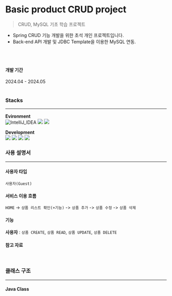 # Basic product CRUD project
> CRUD, MySQL 기초 학습 프로젝트

- Spring CRUD 기능 개발을 위한 초석 개인 프로젝트입니다.
- Back-end API 개발 및 JDBC Template을 이용한 MySQL 연동.
<br>
<br>


#### 개발 기간
2024.04 - 2024.05
<br>
<br>


### Stacks
---
**Evironment** <br>
<img src="https://img.shields.io/badge/IntelliJ_IDEA-000000?style=for-the-badge&amp;logo=IntelliJ%20IDEA&amp;logoColor=white" alt="IntelliJ_IDEA">
<img src="https://img.shields.io/badge/Git-F05032?style=for-the-badge&logo=Git&logoColor=white">   <!-- Git -->
<img src="https://img.shields.io/badge/Github-181717?style=for-the-badge&logo=GitHub&logoColor=white">   <!-- Github -->

**Development** <br>
<img src="https://img.shields.io/badge/java-007396?style=for-the-badge&logo=OpenJDK&logoColor=white">   <!-- Java -->
<img src="https://img.shields.io/badge/Spring-6DB33F?style=for-the-badge&logo=Spring&logoColor=white">  <!-- Spring -->
<img src="https://img.shields.io/badge/springboot-6DB33F?style=for-the-badge&logo=springboot&logoColor=white">  <!-- Spring boot -->
<img src="https://img.shields.io/badge/MySQL-4479A1?style=for-the-badge&logo=MySQL&logoColor=white">   <!-- MySQL -->


### 사용 설명서
---
  #### 사용자 타입
  `사용자(Guest)`
  #### 서비스 이용 흐름
  `HOME` -> `상품 리스트 확인(+기능)` -> `상품 추가` -> `상품 수정` -> `상품 삭제`
  #### 기능
  **사용자** : `상품 CREATE`, `상품 READ`, `상품 UPDATE`, `상품 DELETE` <br>
  #### 참고 자료
<br>


### 클래스 구조
---
#### Java Class

<br>
